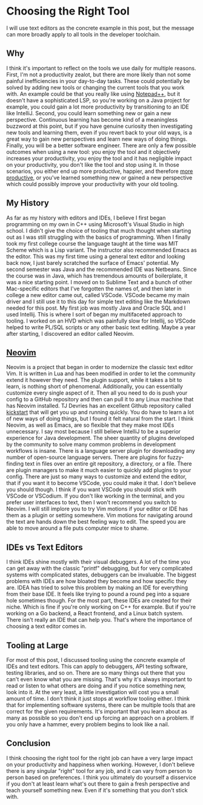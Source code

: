 # Choosing the Right Tool

I will use text editors as the concrete example in this post, but the message can more broadly apply to all tools in the developer toolchain.

## Why

I think it's important to reflect on the tools we use daily for multiple reasons. First, I'm not a productivity zealot, but there are more likely than not some painful inefficiencies in your day-to-day tasks. These could potentially be solved by adding new tools or changing the current tools that you work with. An example could be that you really like using [Notepad++](https://survey.stackoverflow.co/2023/#section-most-popular-technologies-integrated-development-environment), but it doesn't have a sophisticated LSP, so you're working on a Java project for example, you could gain a lot more productivity by transitioning to an IDE like IntelliJ. Second, you could learn something new or gain a new perspective. Continuous learning has become kind of a meaningless buzzword at this point, but if you have genuine curiosity then investigating new tools and learning them, even if you revert back to your old ways, is a great way to gain new perspectives and learn new ways of doing things. Finally, you will be a better software engineer. There are only a few possible outcomes when using a new tool: you enjoy the tool and it objectively increases your productivity, you enjoy the tool and it has negligible impact on your productivity, you don't like the tool and stop using it. In those scenarios, you either end up more productive, happier, and therefore [more productive](https://www.wellsteps.com/blog/2022/05/17/happy-employees-more-productive/#:~:text=Does%20Employee%20Happiness%20Have%20an,the%20workplace%20than%20unhappy%20employees.), or you've learned something new or gained a new perspective which could possibly improve your productivity with your old tooling.

## My History

As far as my history with editors and IDEs, I believe I first began programming on my own in C++ using Microsoft's Visual Studio in high school. I didn't give the choice of tooling that much thought when starting out as I was still struggling with the basics of programming. When I finally took my first college course the language taught at the time was MIT Scheme which is a Lisp variant. The instructor also recommended Emacs as the editor. This was my first time using a general text editor and looking back now, I just barely scratched the surface of Emacs' potential. My second semester was Java and the recommended IDE was Netbeans. Since the course was in Java, which has tremendous amounts of boilerplate, it was a nice starting point. I moved on to Sublime Text and a bunch of other Mac-specific editors that I've forgotten the names of, and then later in college a new editor came out, called VSCode. VSCode became my main driver and I still use it to this day for simple text editing like the Markdown needed for this post. My first job was mostly Java and Oracle SQL and I used Intellij. This is where I sort of began my multifaceted approach to tooling. I worked on an HVD which was painfully slow for Intellij, so VSCode helped to write PL/SQL scripts or any other basic text editing. Maybe a year after starting, I discovered an editor called Neovim.

## [Neovim](https://neovim.io/)

Neovim is a project that began in order to modernize the classic text editor Vim. It is written in Lua and has been modified in order to let the community extend it however they need. The plugin support, while it takes a bit to learn, is nothing short of phenomenal. Additionally, you can essentially customize every single aspect of it. Then all you need to do is push your config to a GitHub repository and then can pull it to any Linux machine that has Neovim installed. TJ Devries has an excellent Github repository called [kickstart](https://github.com/nvim-lua/kickstart.nvim) that will get you up and running quickly. You do have to learn a lot of new ways of doing things, but I found it felt natural from the start. I think Neovim, as well as Emacs, are so flexible that they make most IDEs unnecessary. I say most because I still believe IntelliJ to be a superior experience for Java development. The sheer quantity of plugins developed by the community to solve many common problems in development workflows is insane. There is a language server plugin for downloading any number of open-source language servers. There are plugins for fuzzy-finding text in files over an entire git repository, a directory, or a file. There are plugin managers to make it much easier to quickly add plugins to your config. There are just so many ways to customize and extend the editor, that if you want it to become VSCode, you could make it that. I don't believe you should though. I think if you want VSCode you should stick with VSCode or VSCodium. If you don't like working in the terminal, and you prefer user interfaces to text, then I won't recommend you switch to Neovim. I will still implore you to try Vim motions if your editor or IDE has them as a plugin or setting somewhere. Vim motions for navigating around the text are hands down the best feeling way to edit. The speed you are able to move around a file puts computer mice to shame.

## IDEs vs Text Editors

I think IDEs shine mostly with their visual debuggers. A lot of the time you can get away with the classic "printf" debugging, but for very complicated systems with complicated states, debuggers can be invaluable. The biggest problems with IDEs are how bloated they become and how specific they are. IDEA has tried to solve this problem by making an IDE for everything from their base IDE. It feels like trying to pound a round peg into a square hole sometimes though. For the most part, these IDEs are created for their niche. Which is fine if you're only working on C++ for example. But if you're working on a Go backend, a React frontend, and a Linux batch system. There isn't really an IDE that can help you. That's where the importance of choosing a text editor comes in.

## Tooling at Large

For most of this post, I discussed tooling using the concrete example of IDEs and text editors. This can apply to debuggers, API testing software, testing libraries, and so on. There are so many things out there that you can't even know what you are missing. That's why it's always important to read or listen to what others are doing and if you notice something new, look into it. At the very least, a little investigation will cost you a small amount of time. I don't think it just stops at workflow tooling either. I think that for implementing software systems, there can be multiple tools that are correct for the given requirements. It's important that you learn about as many as possible so you don't end up forcing an approach on a problem. If you only have a hammer, every problem begins to look like a nail.

## Conclusion

I think choosing the right tool for the right job can have a very large impact on your productivity and happiness when working. However, I don't believe there is any singular "right" tool for any job, and it can vary from person to person based on preferences. I think you ultimately do yourself a disservice if you don't at least learn what's out there to gain a fresh perspective and teach yourself something new. Even if it's something that you don't stick with.
